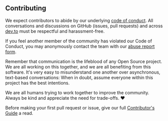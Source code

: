 ## Contributing

We expect contributors to abide by our underlying
[code of conduct](https://letsbuild.gg/code-of-conduct). All conversations and
discussions on GitHub (issues, pull requests) and across
[dev.to](https://dev.to) must be respectful and harassment-free.

If you feel another member of the community has violated our Code of Conduct,
you may anonymously contact the team with our
[abuse report form](https://letsbuild.gg/report-abuse).

Remember that communication is the lifeblood of any Open Source project. We are
all working on this together, and we are all benefiting from this software. It's
very easy to misunderstand one another over asynchronous, text-based
conversations: When in doubt, assume everyone within this project has the best
intentions.

We are all humans trying to work together to improve the community. Always be
kind and appreciate the need for trade-offs. ❤️

Before making your first pull request or issue, give our full
[Contributor's Guide](https://docs.dev.to/contributing_forem) a read.
